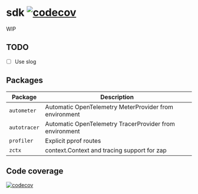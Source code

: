 # sdk [![codecov](https://codecov.io/gh/go-faster/sdk/branch/main/graph/badge.svg?token=cEE7AZ38Ho)](https://codecov.io/gh/go-faster/sdk)
WIP


## TODO
- [ ] Use slog

## Packages

| Package      | Description                                             |
|--------------|---------------------------------------------------------|
| `autometer`  | Automatic OpenTelemetry MeterProvider from environment  |
| `autotracer` | Automatic OpenTelemetry TracerProvider from environment |
| `profiler`   | Explicit pprof routes                                   |
| `zctx`       | context.Context and tracing support for zap             |

## Code coverage 

[![codecov](https://codecov.io/gh/go-faster/sdk/branch/main/graphs/sunburst.svg?token=cEE7AZ38Ho)](https://codecov.io/gh/go-faster/sdk)
